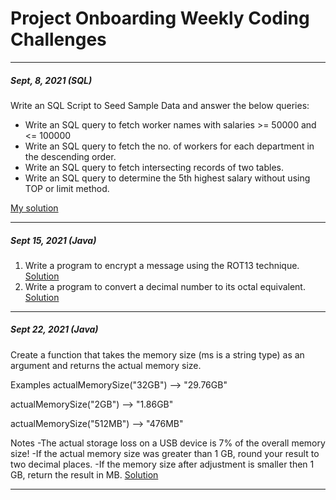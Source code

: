 # Project Onboarding Weekly Coding Challenges
***
##### Sept, 8, 2021 (SQL)
Write an SQL Script to Seed Sample Data and answer the below queries:
- Write an SQL query to fetch worker names with salaries >= 50000 and <= 100000
- Write an SQL query to fetch the no. of workers for each department in the descending order.
- Write an SQL query to fetch intersecting records of two tables.
- Write an SQL query to determine the 5th highest salary without using TOP or limit method.

[My solution](week1/src/sql_solution.sql)
***
##### Sept 15, 2021 (Java)
1) Write a program to encrypt a message using the ROT13 technique.
[Solution](week2/src/rot13.java)
2) Write a program to convert a decimal number to its octal equivalent.
[Solution](week2/src/octal.java)
***
##### Sept 22, 2021 (Java)

Create a function that takes the memory size (ms is a string type) as an argument and returns the actual memory size.

Examples
actualMemorySize("32GB") --> "29.76GB"

actualMemorySize("2GB") --> "1.86GB"

actualMemorySize("512MB") --> "476MB"

Notes
-The actual storage loss on a USB device is 7% of the overall memory size!
-If the actual memory size was greater than 1 GB, round your result to two decimal places.
-If the memory size after adjustment is smaller then 1 GB, return the result in MB.
[Solution](week3/src/MemorySize.java)
***